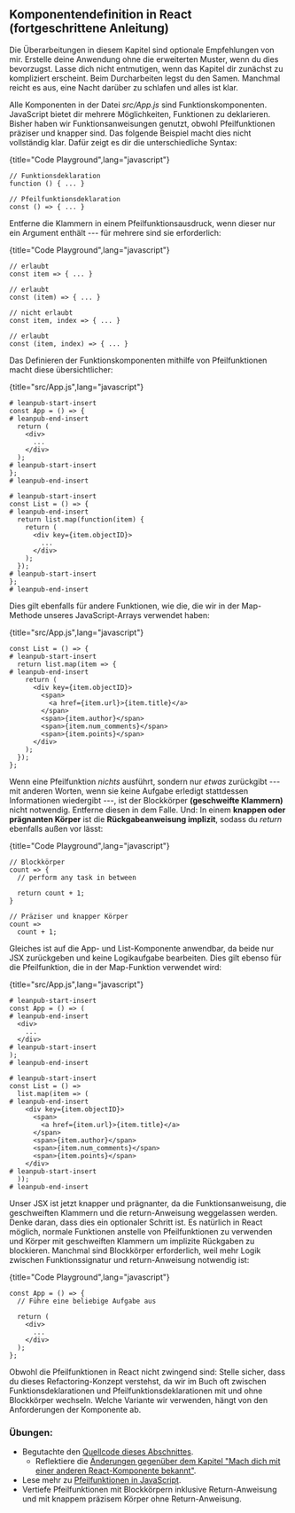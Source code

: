 ## Komponentendefinition in React (fortgeschrittene Anleitung)

Die Überarbeitungen in diesem Kapitel sind optionale Empfehlungen von mir. Erstelle deine Anwendung ohne die erweiterten Muster, wenn du dies bevorzugst. Lasse dich nicht entmutigen, wenn das Kapitel dir zunächst zu kompliziert erscheint. Beim Durcharbeiten legst du den Samen. Manchmal reicht es aus, eine Nacht darüber zu schlafen und alles ist klar. 

Alle Komponenten in der Datei *src/App.js* sind Funktionskomponenten. JavaScript bietet dir mehrere Möglichkeiten, Funktionen zu deklarieren. Bisher haben wir Funktionsanweisungen genutzt, obwohl Pfeilfunktionen präziser und knapper sind. Das folgende Beispiel macht dies nicht vollständig klar. Dafür zeigt es dir die unterschiedliche Syntax:

{title="Code Playground",lang="javascript"}
~~~~~~~
// Funktionsdeklaration
function () { ... }

// Pfeilfunktionsdeklaration
const () => { ... }
~~~~~~~

Entferne die Klammern in einem Pfeilfunktionsausdruck, wenn dieser nur ein Argument enthält --- für mehrere sind sie erforderlich:

{title="Code Playground",lang="javascript"}
~~~~~~~
// erlaubt
const item => { ... }

// erlaubt
const (item) => { ... }

// nicht erlaubt
const item, index => { ... }

// erlaubt
const (item, index) => { ... }
~~~~~~~

Das Definieren der Funktionskomponenten mithilfe von Pfeilfunktionen macht diese übersichtlicher:

{title="src/App.js",lang="javascript"}
~~~~~~~
# leanpub-start-insert
const App = () => {
# leanpub-end-insert
  return (
    <div>
      ...
    </div>
  );
# leanpub-start-insert
};
# leanpub-end-insert

# leanpub-start-insert
const List = () => {
# leanpub-end-insert
  return list.map(function(item) {
    return (
      <div key={item.objectID}>
        ...
      </div>
    );
  });
# leanpub-start-insert
};
# leanpub-end-insert
~~~~~~~

Dies gilt ebenfalls für andere Funktionen, wie die, die wir in der Map-Methode unseres JavaScript-Arrays verwendet haben:

{title="src/App.js",lang="javascript"}
~~~~~~~
const List = () => {
# leanpub-start-insert
  return list.map(item => {
# leanpub-end-insert
    return (
      <div key={item.objectID}>
        <span>
          <a href={item.url}>{item.title}</a>
        </span>
        <span>{item.author}</span>
        <span>{item.num_comments}</span>
        <span>{item.points}</span>
      </div>
    );
  });
};
~~~~~~~

Wenn eine Pfeilfunktion *nichts* ausführt, sondern nur *etwas* zurückgibt --- mit anderen Worten, wenn sie keine Aufgabe erledigt stattdessen Informationen wiedergibt ---, ist der Blockkörper **(geschweifte Klammern)** nicht notwendig. Entferne diesen in dem Falle. Und: In einem **knappen oder prägnanten Körper** ist die **Rückgabeanweisung implizit**, sodass du *return* ebenfalls außen vor lässt:

{title="Code Playground",lang="javascript"}
~~~~~~~
// Blockkörper
count => {
  // perform any task in between

  return count + 1;
}

// Präziser und knapper Körper
count =>
  count + 1;
~~~~~~~

Gleiches ist auf die App- und List-Komponente anwendbar, da beide nur JSX zurückgeben und keine Logikaufgabe bearbeiten. Dies gilt ebenso für die Pfeilfunktion, die in der Map-Funktion verwendet wird:

{title="src/App.js",lang="javascript"}
~~~~~~~
# leanpub-start-insert
const App = () => (
# leanpub-end-insert
  <div>
    ...
  </div>
# leanpub-start-insert
);
# leanpub-end-insert

# leanpub-start-insert
const List = () =>
  list.map(item => (
# leanpub-end-insert
    <div key={item.objectID}>
      <span>
        <a href={item.url}>{item.title}</a>
      </span>
      <span>{item.author}</span>
      <span>{item.num_comments}</span>
      <span>{item.points}</span>
    </div>
# leanpub-start-insert
  ));
# leanpub-end-insert
~~~~~~~

Unser JSX ist jetzt knapper und prägnanter, da die Funktionsanweisung, die geschweiften Klammern und die return-Anweisung weggelassen werden. Denke daran, dass dies ein optionaler Schritt ist. Es natürlich in React möglich, normale Funktionen anstelle von Pfeilfunktionen zu verwenden und Körper mit geschweiften Klammern um implizite Rückgaben zu blockieren. Manchmal sind Blockkörper erforderlich, weil mehr Logik zwischen Funktionssignatur und return-Anweisung notwendig ist:

{title="Code Playground",lang="javascript"}
~~~~~~~
const App = () => {
  // Führe eine beliebige Aufgabe aus

  return (
    <div>
      ...
    </div>
  );
};
~~~~~~~

Obwohl die Pfeilfunktionen in React nicht zwingend sind: Stelle sicher, dass du dieses Refactoring-Konzept verstehst, da wir im Buch oft zwischen Funktionsdeklarationen und Pfeilfunktionsdeklarationen mit und ohne Blockkörper wechseln. Welche Variante wir verwenden, hängt von den Anforderungen der Komponente ab.

### Übungen:

* Begutachte den [Quellcode dieses Abschnittes](https://codesandbox.io/s/github/the-road-to-learn-react/hacker-stories/tree/hs/React-Component-Definition).
  * Reflektiere die [Änderungen gegenüber dem Kapitel "Mach dich mit einer anderen React-Komponente bekannt"](https://github.com/the-road-to-learn-react/hacker-stories/compare/hs/Meet-another-React-Component...hs/React-Component-Definition?expand=1).
* Lese mehr zu [Pfeilfunktionen in JavaScript](https://developer.mozilla.org/de/docs/Web/JavaScript/Reference/Functions/Arrow_functions).
* Vertiefe Pfeilfunktionen mit Blockkörpern inklusive Return-Anweisung und mit knappem präzisem Körper ohne Return-Anweisung.
